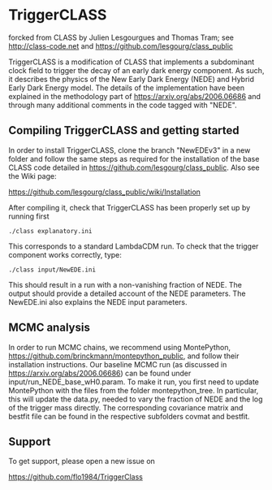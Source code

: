 TriggerCLASS
==============================================
forcked from CLASS by Julien Lesgourgues and Thomas Tram; see http://class-code.net and https://github.com/lesgourg/class_public

TriggerCLASS is a modification of CLASS that implements a subdominant clock field to trigger the decay of an early dark energy component. As such, it describes the physics of the New Early Dark Energy (NEDE) and Hybrid Early Dark Energy model. The details of the implementation have been explained in the methodology part of https://arxiv.org/abs/2006.06686 and through many additional comments in the code tagged with "NEDE".



Compiling TriggerCLASS and getting started
-----------------------------------

In order to install TriggerCLASS, clone the branch "NewEDEv3" in a new folder and follow the same steps as required for the installation of the base CLASS code detailed in https://github.com/lesgourg/class_public. Also see the Wiki page:

https://github.com/lesgourg/class_public/wiki/Installation

After compiling it, check that TriggerCLASS has been properly set up by running first
    
    ./class explanatory.ini

This corresponds to a standard LambdaCDM run. To check that the trigger component works correctly, type:

    ./class input/NewEDE.ini

This should result in a run with a non-vanishing fraction of NEDE. The output should provide a detailed account of the NEDE parameters.
The NewEDE.ini also explains the NEDE input parameters.

MCMC analysis
------

In order to run MCMC chains, we recommend using MontePython, https://github.com/brinckmann/montepython_public, and follow their installation instructions. Our baseline MCMC run (as discussed in https://arxiv.org/abs/2006.06686) can be found under input/run_NEDE_base_wH0.param. To make it run, you first need to update MontePython with the files from the folder montepython_tree. In particular, this will update the data.py, needed to vary the fraction of NEDE and the log of the trigger mass directly. The corresponding covariance matrix and bestfit file can be found in the respective subfolders covmat and bestfit.

Support
-------

To get support, please open a new issue on

https://github.com/flo1984/TriggerClass


